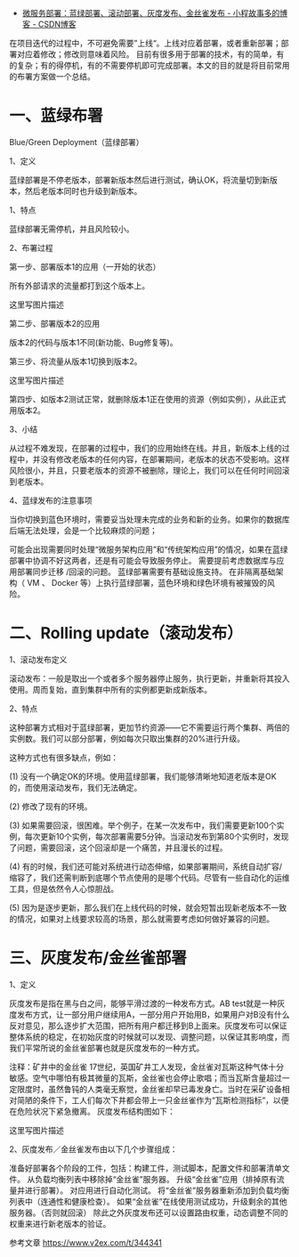 

* [微服务部署：蓝绿部署、滚动部署、灰度发布、金丝雀发布 - 小程故事多的博客 - CSDN博客 ](http://blog.csdn.net/u013970991/article/details/77090717)

在项目迭代的过程中，不可避免需要”上线“。上线对应着部署，或者重新部署；部署对应着修改；修改则意味着风险。
目前有很多用于部署的技术，有的简单，有的复杂；有的得停机，有的不需要停机即可完成部署。本文的目的就是将目前常用的布署方案做一个总结。

# 一、蓝绿布署
Blue/Green Deployment（蓝绿部署）

1、定义

蓝绿部署是不停老版本，部署新版本然后进行测试，确认OK，将流量切到新版本，然后老版本同时也升级到新版本。

1、特点

蓝绿部署无需停机，并且风险较小。

2、布署过程

第一步、部署版本1的应用（一开始的状态）

所有外部请求的流量都打到这个版本上。

这里写图片描述

第二步、部署版本2的应用

版本2的代码与版本1不同(新功能、Bug修复等)。

第三步、将流量从版本1切换到版本2。

这里写图片描述

第四步、如版本2测试正常，就删除版本1正在使用的资源（例如实例），从此正式用版本2。

3、小结

从过程不难发现，在部署的过程中，我们的应用始终在线。并且，新版本上线的过程中，并没有修改老版本的任何内容，在部署期间，老版本的状态不受影响。这样风险很小，并且，只要老版本的资源不被删除，理论上，我们可以在任何时间回滚到老版本。

4、蓝绿发布的注意事项

当你切换到蓝色环境时，需要妥当处理未完成的业务和新的业务。如果你的数据库后端无法处理，会是一个比较麻烦的问题；

可能会出现需要同时处理“微服务架构应用”和“传统架构应用”的情况，如果在蓝绿部署中协调不好这两者，还是有可能会导致服务停止。
需要提前考虑数据库与应用部署同步迁移 /回滚的问题。
蓝绿部署需要有基础设施支持。
在非隔离基础架构（ VM 、 Docker 等）上执行蓝绿部署，蓝色环境和绿色环境有被摧毁的风险。

# 二、Rolling update（滚动发布）
1、滚动发布定义

滚动发布：一般是取出一个或者多个服务器停止服务，执行更新，并重新将其投入使用。周而复始，直到集群中所有的实例都更新成新版本。

2、特点

这种部署方式相对于蓝绿部署，更加节约资源——它不需要运行两个集群、两倍的实例数。我们可以部分部署，例如每次只取出集群的20%进行升级。

这种方式也有很多缺点，例如：

(1) 没有一个确定OK的环境。使用蓝绿部署，我们能够清晰地知道老版本是OK的，而使用滚动发布，我们无法确定。

(2) 修改了现有的环境。

(3) 如果需要回滚，很困难。举个例子，在某一次发布中，我们需要更新100个实例，每次更新10个实例，每次部署需要5分钟。当滚动发布到第80个实例时，发现了问题，需要回滚，这个回滚却是一个痛苦，并且漫长的过程。

(4) 有的时候，我们还可能对系统进行动态伸缩，如果部署期间，系统自动扩容/缩容了，我们还需判断到底哪个节点使用的是哪个代码。尽管有一些自动化的运维工具，但是依然令人心惊胆战。

(5) 因为是逐步更新，那么我们在上线代码的时候，就会短暂出现新老版本不一致的情况，如果对上线要求较高的场景，那么就需要考虑如何做好兼容的问题。

# 三、灰度发布/金丝雀部署
1、定义

灰度发布是指在黑与白之间，能够平滑过渡的一种发布方式。AB test就是一种灰度发布方式，让一部分用户继续用A，一部分用户开始用B，如果用户对B没有什么反对意见，那么逐步扩大范围，把所有用户都迁移到B上面来。灰度发布可以保证整体系统的稳定，在初始灰度的时候就可以发现、调整问题，以保证其影响度，而我们平常所说的金丝雀部署也就是灰度发布的一种方式。

注释：矿井中的金丝雀 
17世纪，英国矿井工人发现，金丝雀对瓦斯这种气体十分敏感。空气中哪怕有极其微量的瓦斯，金丝雀也会停止歌唱；而当瓦斯含量超过一定限度时，虽然鲁钝的人类毫无察觉，金丝雀却早已毒发身亡。当时在采矿设备相对简陋的条件下，工人们每次下井都会带上一只金丝雀作为“瓦斯检测指标”，以便在危险状况下紧急撤离。
灰度发布结构图如下：

这里写图片描述

2、灰度发布／金丝雀发布由以下几个步骤组成：

准备好部署各个阶段的工件，包括：构建工件，测试脚本，配置文件和部署清单文件。
从负载均衡列表中移除掉“金丝雀”服务器。
升级“金丝雀”应用（排掉原有流量并进行部署）。
对应用进行自动化测试。
将“金丝雀”服务器重新添加到负载均衡列表中（连通性和健康检查）。
如果“金丝雀”在线使用测试成功，升级剩余的其他服务器。（否则就回滚）
除此之外灰度发布还可以设置路由权重，动态调整不同的权重来进行新老版本的验证。

参考文章 
https://www.v2ex.com/t/344341